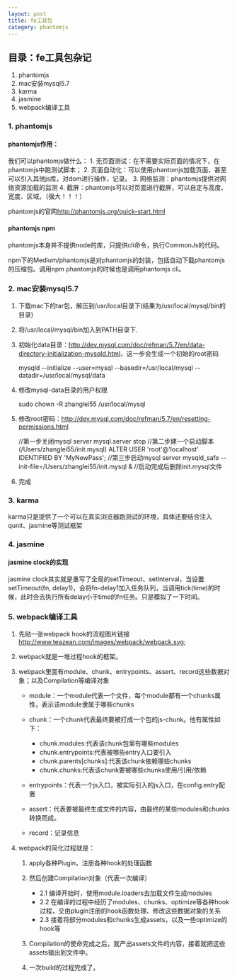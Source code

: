 ```yaml
---
layout: post
title: fe工具包
category: phantomjs
---
```


## 目录：fe工具包杂记
1. phantomjs
2. mac安装mysql5.7
3. karma
4. jasmine
5. webpack编译工具

<!-- more -->

### 1. phantomjs

#### phantomjs作用：
我们可以phantomjs做什么：
	1. 无页面测试：在不需要实际页面的情况下，在phantomjs中跑测试脚本；
	2. 页面自动化：可以使用phantomjs加载页面，甚至可以引入其他js库，对dom进行操作，记录。
	3. 网络监测：phantomjs提供对网络资源加载的监测
	4. 截屏：phantomjs可以对页面进行截屏，可以自定与高度、宽度、区域。（强大！！！）

phantomjs的官网<http://phantomjs.org/quick-start.html>

#### phantomjs npm
phantomjs本身并不提供node的库，只提供cli命令，执行CommonJs的代码。

npm下的Medium/phantomjs是对phantomjs的封装，包括自动下载phantomjs的压缩包。调用npm phantomjs的时候也是调用phantomjs cli。

### 2. mac安装mysql5.7
1. 下载mac下的tar包，解压到/usr/local目录下(结果为/usr/local/mysql/bin的目录)
2. 将/usr/local/mysql/bin加入到PATH目录下.
3. 初始化data目录：<http://dev.mysql.com/doc/refman/5.7/en/data-directory-initialization-mysqld.html>，这一步会生成一个初始的root密码

	mysqld --initialize --user=mysql --basedir=/usr/local/mysql --datadir=/usr/local/mysql/data

4. 修改mysql-data目录的用户权限

	sudo chown -R zhanglei55 /usr/local/mysql

5. 修改root密码：<http://dev.mysql.com/doc/refman/5.7/en/resetting-permissions.html>

	//第一步关闭mysql server
	mysql.server stop
	//第二步建一个启动脚本(/Users/zhanglei55/init.mysql)
	ALTER USER 'root'@'localhost' IDENTIFIED BY 'MyNewPass';
	//第三步启动mysql server
	mysqld_safe --init-file=/Users/zhanglei55/init.mysql &
	//启动完成后删除init.mysql文件

6. 完成

### 3. karma
karma只是提供了一个可以在真实浏览器跑测试的环境，具体还要结合注入qunit、jasmine等测试框架

### 4. jasmine

#### jasmine clock的实现
jasmine clock其实就是重写了全局的setTimeout、setInterval，当设置setTimeout(fn, delay1)，会将fn-delay1加入任务队列，当调用tick(time)的时候，此时会去执行所有delay小于time的fn任务。只是模拟了一下时间。

### 5. webpack编译工具
1. 先贴一张webpack hook的流程图片链接<http://www.teazean.com/images/webpack/webpack.svg>;
2. webpack就是一堆过程hook的框架。
3. webpack里面有module、chunk、entrypoints、assert、record这些数据对象；以及Compilation等编译对象

	- module：一个module代表一个文件，每个module都有一个chunks属性，表示该module隶属于哪些chunks
	- chunk：一个chunk代表最终要被打成一个包的js-chunk。他有属性如下：
		- chunk.modules:代表该chunk包里有哪些modules
		- chunk.entrypoints:代表被哪些entry入口要引入
		- chunk.parents[chunks]:代表该chunk依赖哪些chunks
		- chunk.chunks:代表该chunk要被哪些chunks使用/引用/依赖

	- entrypoints：代表一个js入口，被实际引入的js入口，在config.entry配置
	- assert：代表要被最终生成文件的内容，由最终的某些modules和chunks转换而成。
	- record：记录信息

4. webpack的简化过程就是：

	1. apply各种Plugin，注册各种hook的处理函数
	2. 然后创建Compilation对象（代表一次编译）
		- 2.1 编译开始时，使用module.loaders去加载文件生成modules
		- 2.2 在编译的过程中经历了modules、chunks、optimize等各种hook过程，交由plugin注册的hook函数处理、修改这些数据对象的关系
		- 2.3 接着将部分modules和chunks生成assets，以及一些optimize的hook等

	3. Compilation的使命完成之后，就产出assets文件的内容，接着就把这些assets输出到文件中。
	4. 一次build的过程完成了。
